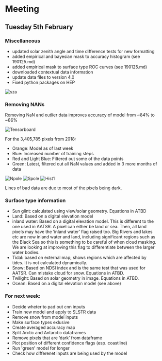 # Meeting 
## Tuesday 5th February 

### Miscellaneous 
- updated solar zenith angle and time difference tests for new formatting 
- added empirical and bayesian mask to accuracy histogram (see 190125.md)
- added empirical mask to surface type ROC curves (see 190125.md)
- downloaded contextual data information 
- update data files to version 4.0
- Fixed python packages on HEP

![sza](http://www.hep.ph.ic.ac.uk/~kt2015/sza.png)


### Removing NANs
Removing NaN and outlier data improves accuracy of model from ~84% to ~86%

![Tensorboard](http://www.hep.ph.ic.ac.uk/~trz15/tensorboard1.png)

For the 3,405,785 pixels from 2018:
- Orange: Model as of last week
- Blue: Increased number of training steps
- Red and Light Blue: Filtered out some of the data points
- Green: Latest, filtered out all NaN values and added in 3 more months of data

![Npole](http://www.hep.ph.ic.ac.uk/~trz15/Npole2.png)
![Spole](http://www.hep.ph.ic.ac.uk/~trz15/Spole2.png)
![Hist1](http://www.hep.ph.ic.ac.uk/~trz15/certainty_hist3.png)

Lines of bad data are due to most of the pixels being dark.


### Surface type information 
* Sun glint: calculated using view/solar geometry.  Equations in ATBD
* Land: Based on a digital elevation model
* inland water: Based on a digital elevation model. This is different to the one used in AATSR.  A pixel can either be land or sea.  Then, all land pixels may have the ‘inland water’ flag raised too.  Big Rivers and lakes etc are now inland water and land, including significant regions such as the Black Sea so this is something to be careful of when cloud masking.  We are looking at improving this flag to differentiate between the larger water bodies. 
* Tidal: based on external map, shows regions which are affected by tides.  It is not calculated dynamically.
* Snow: Based on NDSI index and is the same test that was used for AATSR.  Can mistake cloud for snow.  Equations in ATBD. 
* Twilight: Based on solar geometry in image.  Equations in ATBD. 
* Ocean: Based on a digital elevation model (see above)


### For next week:
- Decide wheter to pad out cnn inputs
- Train new model and apply to SLSTR data 
- Remove snow from model inputs 
- Make surface types exlusive 
- Create averaged accuracy map 
- Split Arctic and Antarctic dataframes
- Remove pixels that are ‘dark’ from dataframe 
- Plot position of different confidence flags (esp. coastline)
- Run 'green' model for longer 
- Check how differenet inputs are being used by the model 


